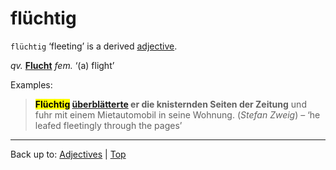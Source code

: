 # flüchtig

`flüchtig` ‘fleeting’ is a derived [adjective](../../index.md).

*qv.* **[Flucht](../../../nouns/f/fl/Flucht.md)** *fem.* ‘(a) flight’

Examples:

> **<mark>Flüchtig</mark> [überblätterte](../../../verbs/ue/ueb/ueberblaettern.md) er die knisternden Seiten der Zeitung** und fuhr mit einem Mietautomobil in seine Wohnung. (*Stefan Zweig*) – ‘he leafed fleetingly through the pages’

----

Back up to: [Adjectives](../../index.md) | [Top](../../../index.md)
